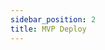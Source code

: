 ```yaml
---
sidebar_position: 2
title: MVP Deploy
---
```


<!-- Description of the deployed mvp -->

<!-- Using the mvp -->

<!-- Demo images or videos -->
